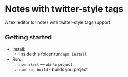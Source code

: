 # Notes with twitter-style tags

A text editor for notes with twitter-style tags support.

## Getting started

* Install:
    * Inside this folder run: `npm install`
* Run:
    * `npm start` — starts project
    * `npm run build` - builds you project

